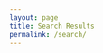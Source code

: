 ```yaml
---
layout: page
title: Search Results
permalink: /search/
---
```


<ul id="search-results"></ul>

<script>
  window.store = {
    {% for post in site.posts %}
      "{{ post.url | slugify }}": {
        "title": "{{ post.title | xml_escape }}",
        "tags": {{ post.tags  | strip_html | jsonify }},
        "categories": {{ post.categories | strip_html | jsonify }},
        "content": {{ post.content | strip_html | jsonify }},
        "excerpt": {{ post.excerpt | strip_html | jsonify }},
        "url": "{{ post.url | xml_escape }}"
      }
      {% unless forloop.last %},{% endunless %}
    {% endfor %}
  };
</script>

<script src="https://unpkg.com/lunr/lunr.js"></script>
<script src="../myjs/search.js"></script>
